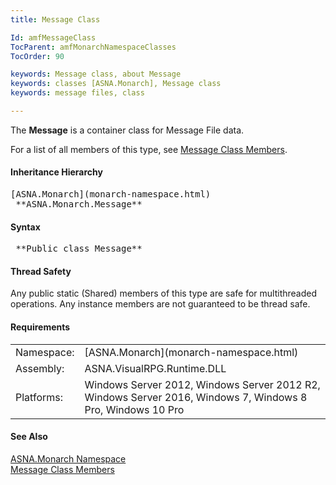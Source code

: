```yaml
---
title: Message Class

Id: amfMessageClass
TocParent: amfMonarchNamespaceClasses
TocOrder: 90

keywords: Message class, about Message
keywords: classes [ASNA.Monarch], Message class
keywords: message files, class

---
```


The **Message** is a container class for Message File data.

For a list of all members of this type, see [Message Class Members](message-class-members.html).

#### Inheritance Hierarchy
<pre>[ASNA.Monarch](monarch-namespace.html)  
 **ASNA.Monarch.Message**       </pre>

#### Syntax
<pre class="prettyprint"> **Public class Message**       </pre>

#### Thread Safety
Any public static (Shared) members of this type are safe for multithreaded operations. Any instance members are not guaranteed to be thread safe.
<!-- start -->

#### Requirements
<table class="dttable" cellspacing="0" cellpadding="4" width="60%">
           <colgroup>
            <col width="15%" style="font-weight:bold" />
            <col width="85%" />
          </colgroup>
          <tr>
            <td>Namespace:</td>
            <td>[ASNA.Monarch](monarch-namespace.html)</td>
          </tr>
          <tr>
            <td>Assembly:</td>
            <td>ASNA.VisualRPG.Runtime.DLL</td>
          </tr>
         <tr>
            <td>Platforms:</td>
            <td> Windows Server 2012, Windows Server 2012 R2, Windows Server 2016, Windows 7, Windows 8 Pro, Windows 10 Pro</td>
         </tr>
</table>

<!-- end -->

#### See Also
[ASNA.Monarch Namespace](monarch-namespace.html) <br /> [Message Class Members](message-class-members.html) 
